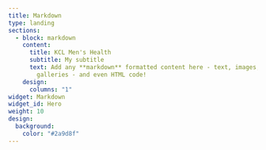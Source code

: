 ```yaml
---
title: Markdown
type: landing
sections:
  - block: markdown
    content:
      title: KCL Men's Health
      subtitle: My subtitle
      text: Add any **markdown** formatted content here - text, images, videos,
        galleries - and even HTML code!
    design:
      columns: "1"
widget: Markdown
widget_id: Hero
weight: 10
design:
  background:
    color: "#2a9d8f"
---
```

